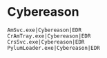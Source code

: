 # Cybereason

```
AmSvc.exe|Cybereason|EDR
CrAmTray.exe|Cybereason|EDR 
CrsSvc.exe|Cybereason|EDR 
PylumLoader.exe|Cybereason|EDR
```